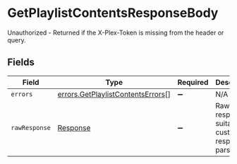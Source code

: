 # GetPlaylistContentsResponseBody

Unauthorized - Returned if the X-Plex-Token is missing from the header or query.


## Fields

| Field                                                                                  | Type                                                                                   | Required                                                                               | Description                                                                            |
| -------------------------------------------------------------------------------------- | -------------------------------------------------------------------------------------- | -------------------------------------------------------------------------------------- | -------------------------------------------------------------------------------------- |
| `errors`                                                                               | [errors.GetPlaylistContentsErrors](../../models/errors/getplaylistcontentserrors.md)[] | :heavy_minus_sign:                                                                     | N/A                                                                                    |
| `rawResponse`                                                                          | [Response](https://developer.mozilla.org/en-US/docs/Web/API/Response)                  | :heavy_minus_sign:                                                                     | Raw HTTP response; suitable for custom response parsing                                |